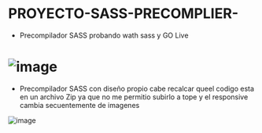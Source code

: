 # PROYECTO-SASS-PRECOMPLIER-

- Precompilador SASS probando wath sass y GO Live 

# ![image](https://user-images.githubusercontent.com/110643161/193482668-46c2db95-572c-4128-b925-32bf74007158.png)

- Precompilador SASS con diseño propio cabe recalcar queel codigo esta en un archivo Zip ya que no me permitio subirlo a tope y el responsive cambia secuentemente de imagenes 

![image](https://user-images.githubusercontent.com/110643161/193482766-de90fe0b-4efe-47f1-aaf2-b0106626697f.png)

